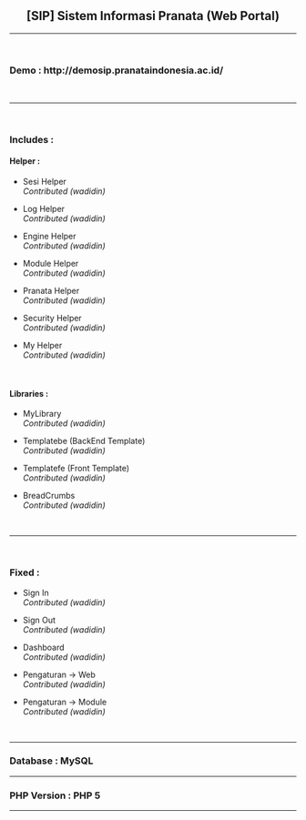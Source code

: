 #
<h2><b><center>[SIP] Sistem Informasi Pranata (Web Portal)</center></b></h2>
<hr><br>

<h3><b>Demo : http://demosip.pranataindonesia.ac.id/</b></h3>
<br><hr><br>

<h3><b>Includes :</b></h3>


   <h4>Helper :</h4>

   - Sesi Helper<br>
     <i>Contributed (wadidin)</i>
     <br>

   - Log Helper<br>
     <i>Contributed (wadidin)</i>
     <br>

   - Engine Helper<br>
     <i>Contributed (wadidin)</i>
     <br>

   - Module Helper<br>
     <i>Contributed (wadidin)</i>
     <br>

   - Pranata Helper<br>
     <i>Contributed (wadidin)</i>
     <br>

   - Security Helper<br>
     <i>Contributed (wadidin)</i>
     <br>

   - My Helper<br>
     <i>Contributed (wadidin)</i>
     <br>

     <br>

   <h4>Libraries :</h4>

   - MyLibrary<br>
     <i>Contributed (wadidin)</i>
     <br>

   - Templatebe (BackEnd Template)<br>
     <i>Contributed (wadidin)</i>
     <br>

   - Templatefe (Front Template)<br>
     <i>Contributed (wadidin)</i>
     <br>

   - BreadCrumbs<br>
     <i>Contributed (wadidin)</i>
     <br>

<br><hr><br>

<h3><b>Fixed :</b></h3>

- Sign In<br>
  <i>Contributed (wadidin)</i>
  <br>

- Sign Out<br>
  <i>Contributed (wadidin)</i>
  <br>

- Dashboard<br>
  <i>Contributed (wadidin)</i>
  <br>

- Pengaturan -> Web<br>
  <i>Contributed (wadidin)</i>
  <br>

- Pengaturan -> Module<br>
  <i>Contributed (wadidin)</i>
  <br>

<br><hr>

<h3>Database : MySQL</h3>
<hr>
<h3>PHP Version : PHP 5</h3>
<hr>
